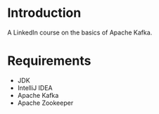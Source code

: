# Introduction
 A LinkedIn course on the basics of Apache Kafka.

# Requirements
* JDK
* IntelliJ IDEA 
* Apache Kafka 
* Apache Zookeeper 

